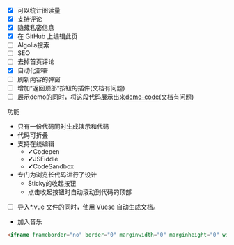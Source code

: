 - [x] 可以统计阅读量
- [x] 支持评论
- [x] 隐藏私密信息
- [x] 在 GitHub 上编辑此页
- [ ] Algolia搜索
- [ ] SEO
- [ ] 去掉首页评论
- [x] 自动化部署
- [ ] 刷新内容的弹窗
- [ ] 增加“返回顶部”按钮的插件(文档有问题)
- [ ] 展示demo的同时，将这段代码展示出来[demo-code](https://buptsteve.github.io/vuepress-plugin-demo-code/)(文档有问题)

功能
- 只有一份代码同时生成演示和代码
- 代码可折叠
- 支持在线编辑
  - ✔Codepen
  - ✔JSFiddle
  - ✔CodeSandbox
- 专门为浏览长代码进行了设计
  - Sticky的收起按钮
  - 点击收起按钮时自动滚动到代码的顶部

- [ ] 导入*.vue 文件的同时，使用 [Vuese](https://buptsteve.github.io/markdown-it-vuese/zh/#install) 自动生成文档。
- 加入音乐
```html
<iframe frameborder="no" border="0" marginwidth="0" marginheight="0" width=330 height=86 src="//music.163.com/outchain/player?type=2&id=34341360&auto=1&height=66"></iframe>
```

